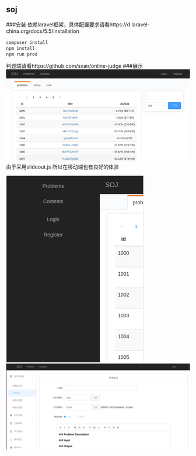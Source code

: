 ## soj
###安装
依赖laravel框架，具体配置要求请看https://d.laravel-china.org/docs/5.5/installation
```
composer install
npm install
npm run prod
```
判题端请看https://github.com/sxair/online-judge
###展示
![soj](https://github.com/sxair/soj/blob/master/photo/soj.png?raw=true)
由于采用slideout.js 所以在移动端也有良好的体验

![soj](https://github.com/sxair/soj/blob/master/photo/soj-media.png?raw=true)
![soj](https://github.com/sxair/soj/blob/master/photo/soj-admin.png?raw=true)